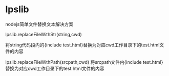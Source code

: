 # lpslib
nodejs简单文件替换文本解决方案

lpslib.replaceFileWithStr(string,cwd)

将string代码段内的{include test.html}替换为对应cwd工作目录下的test.html文件的内容

lpslib.replaceFileWithPath(srcpath,cwd)
将srcpath文件内{include test.html}替换为对应cwd工作目录下的test.html文件的内容



